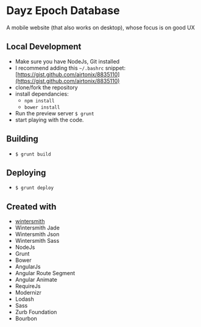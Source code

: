 
# Dayz Epoch Database

A mobile website (that also works on desktop), whose focus is on
good UX

## Local Development

* Make sure you have NodeJs, Git installed
* I recommend adding this `~/.bashrc` snippet: [https://gist.github.com/airtonix/8835110](https://gist.github.com/airtonix/8835110)
* clone/fork the repository
* install dependancies:
  * `npm install`
  * `bower install`
* Run the preview server `$ grunt`
* start playing with the code.

## Building

* `$ grunt build`

## Deploying

* `$ grunt deploy`

## Created with

* [wintersmith](https://github.com/jnordberg/wintersmith)
* Wintersmith Jade
* Wintersmith Json
* Wintersmith Sass
* NodeJs
* Grunt
* Bower
* AngularJs
* Angular Route Segment
* Angular Animate
* RequireJs
* Modernizr
* Lodash
* Sass
* Zurb Foundation
* Bourbon